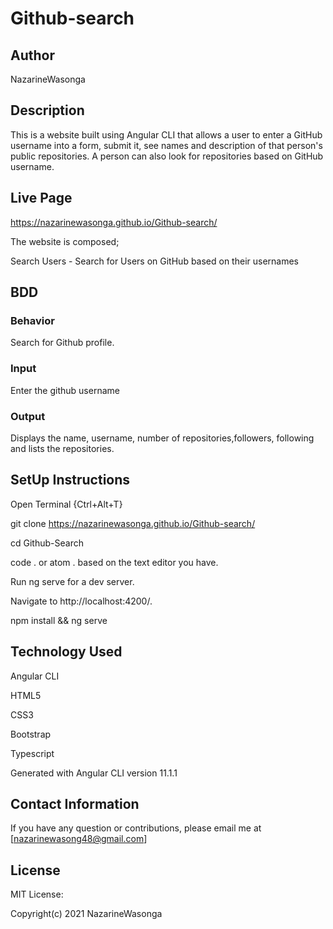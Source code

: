 # Github-search

## Author

NazarineWasonga

## Description

This is a website built using Angular CLI that allows a user to enter a GitHub username into a form, submit it, see names and description of that person's public repositories. A person can also look for repositories based on GitHub username.

## Live Page

https://nazarinewasonga.github.io/Github-search/

The website is composed;

Search Users - Search for Users on GitHub based on their usernames

## BDD

### Behavior
Search for Github profile.
### Input
Enter the github username
### Output
Displays the name, username, number of repositories,followers, following and lists the repositories.

## SetUp Instructions

Open Terminal {Ctrl+Alt+T}

git clone https://nazarinewasonga.github.io/Github-search/


cd Github-Search

code . or atom . based on the text editor you have.

Run ng serve for a dev server.

Navigate to http://localhost:4200/.

npm install && ng serve

## Technology Used

Angular CLI

HTML5

CSS3

Bootstrap

Typescript

Generated with Angular CLI version 11.1.1

## Contact Information

If you have any question or contributions, please email me at [nazarinewasong48@gmail.com]

## License

MIT License:

Copyright(c) 2021 NazarineWasonga


